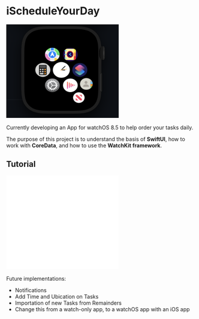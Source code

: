 # iScheduleYourDay

<img src="images/HomeScreenv2.png" alt="homeScreen" width="300" height="250"/>
<!-- ![Screenshot](images/HomeScreenv2.png) -->

Currently developing an App for watchOS 8.5 to help order your tasks daily.

The purpose of this project is to understand the basis of **SwiftUI**, how to work with **CoreData**, and how to use the **WatchKit framework**.


## Tutorial

<iframe width="300" height="250" src="images/launchApp.gif" frameborder="0"> </iframe>



Future implementations:

* Notifications
* Add Time and Ubication on Tasks
* Importation of new Tasks from Remainders
* Change this from a watch-only app, to a watchOS app with an iOS app
